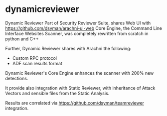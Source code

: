 # dynamicreviewer
Dynamic Reviewer
Part of Security Reviewer Suite, shares Web UI with https://github.com/dsyman/arachni-ui-web
Core Engine, the Command Line Interface Websites Scanner, was completely rewritten from scratch in python and C++

Further, Dynamic Reviewer shares with Arachni the following:
- Custom RPC protocol
- ADF scan results format

Dynamic Reviewer's Core Engine enhances the scanner with 200% new detections.

It provide also integration with Static Reviewer, with inheritance of Attack Vectors and sensible files from the Static Analysis.

Results are correlated via https://github.com/dsyman/teamreviewer integration.
